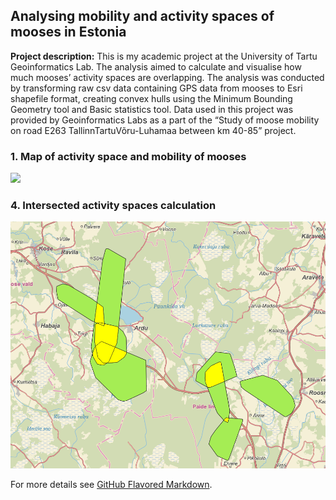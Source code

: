 ## Analysing mobility and activity spaces of mooses in Estonia

**Project description:** This is my academic project at the University of Tartu Geoinformatics Lab. The analysis aimed to calculate and visualise how much mooses’ activity spaces are overlapping. The analysis was conducted by transforming raw csv data containing GPS data from  mooses to Esri shapefile format, creating convex hulls using the Minimum Bounding Geometry tool and Basic statistics tool. 
Data used in this project was provided by Geoinformatics Labs as a part of the “Study of moose mobility on road E263 TallinnTartuVõru-Luhamaa between km 40-85”  project. 

### 1. Map of activity space and mobility of mooses

<img src="images/moose_movement123.png"/>

### 4. Intersected activity spaces calculation

<img src="intersection.PNG"/> 

For more details see [GitHub Flavored Markdown](https://guides.github.com/features/mastering-markdown/).
